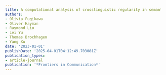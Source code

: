 ```yaml
---
title: A computational analysis of crosslinguistic regularity in semantic change
authors:
- Olivia Fugikawa
- Oliver Hayman
- Raymond Liu
- Lei Yu
- Thomas Brochhagen
- Yang Xu
date: '2023-01-01'
publishDate: '2025-04-01T04:12:49.703081Z'
publication_types:
- article-journal
publication: '*Frontiers in Communication*'
---
```


